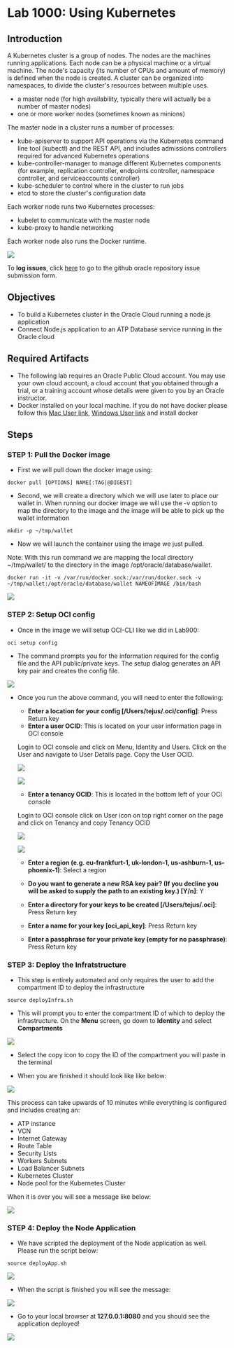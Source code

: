 # Lab 1000: Using Kubernetes

## Introduction

A Kubernetes cluster is a group of nodes. The nodes are the machines running applications. Each node can be a physical machine or a virtual machine. The node's capacity (its number of CPUs and amount of memory) is defined when the node is created. A cluster can be organized into namespaces, to divide the cluster's resources between multiple uses.

- a master node (for high availability, typically there will actually be a number of master nodes)
- one or more worker nodes (sometimes known as minions)

The master node in a cluster runs a number of processes:

- kube-apiserver to support API operations via the Kubernetes command line tool (kubectl) and the REST API, and includes admissions controllers required for advanced Kubernetes operations
- kube-controller-manager to manage different Kubernetes components (for example, replication controller, endpoints controller, namespace controller, and serviceaccounts controller)
- kube-scheduler to control where in the cluster to run jobs
- etcd to store the cluster's configuration data

Each worker node runs two Kubernetes processes:

- kubelet to communicate with the master node
- kube-proxy to handle networking

Each worker node also runs the Docker runtime.

![](./images/800/Picture300.png)


To **log issues**, click [here](https://github.com/cloudsolutionhubs/autonomous-transaction-processing/issues/new) to go to the github oracle repository issue submission form.

## Objectives

- To build a Kubernetes cluster in the Oracle Cloud running a node.js application
- Connect Node.js application to an ATP Database service running in the Oracle cloud

## Required Artifacts

-   The following lab requires an Oracle Public Cloud account. You may use your own cloud account, a cloud account that you obtained through a trial, or a training account whose details were given to you by an Oracle instructor.
- Docker installed on your local machine. If you do not have docker please follow this [Mac User link](https://docs.docker.com/docker-for-mac/install/), [Windows User link](https://docs.docker.com/docker-for-windows/install/) and install docker

## Steps

### **STEP 1: Pull the Docker image**

- First we will pull down the docker image using:


```
docker pull [OPTIONS] NAME[:TAG|@DIGEST]
```

- Second, we will create a directory which we will use later to place our wallet in. When running our docker image we will use the -v option to map the directory to the image and the image will be able to pick up the wallet information

```
mkdir -p ~/tmp/wallet
```

- Now we will launch the container using the image we just pulled.

Note: With this run command we are mapping the local directory ~/tmp/wallet/ to the directory in the image /opt/oracle/database/wallet.

```
docker run -it -v /var/run/docker.sock:/var/run/docker.sock -v ~/tmp/wallet:/opt/oracle/database/wallet NAMEOFIMAGE /bin/bash
```

![](./images/1000/lab1000-1.png)

### **STEP 2: Setup OCI config**

- Once in the image we will setup OCI-CLI like we did in Lab900:

```
oci setup config
```

- The command prompts you for the information required for the config file and the API public/private keys. The setup dialog generates an API key pair and creates the config file.


![](./images/900/OCI-Setup-Config.png)

- Once you run the above command, you will need to enter the following:

    - **Enter a location for your config [/Users/tejus/.oci/config]**: Press Return key
    - **Enter a user OCID**: This is located on your user information page in OCI console

    Login to OCI console and click on Menu, Identity and Users. Click on the User and navigate to User Details page. Copy the User OCID.

    ![](./images/900/UserOCID1.png)

    ![](./images/900/UserOCID2.png)


    - **Enter a tenancy OCID**: This is located in the bottom left of your OCI console
    
    Login to OCI console click on User icon on top right corner on the page and click on Tenancy and copy Tenancy OCID

    ![](./images/900/TenancyOCID1.png)

    ![](./images/900/TenancyOCID2.png)

    - **Enter a region (e.g. eu-frankfurt-1, uk-london-1, us-ashburn-1, us-phoenix-1)**: Select a region

    - **Do you want to generate a new RSA key pair? (If you decline you will be asked to supply the path to an existing key.) [Y/n]**: Y
    - **Enter a directory for your keys to be created [/Users/tejus/.oci]**: Press Return key
    - **Enter a name for your key [oci_api_key]**: Press Return key
    - **Enter a passphrase for your private key (empty for no passphrase)**: Press Return key
    

### **STEP 3: Deploy the Infratstructure**

- This step is entirely automated and only requires the user to add the compartment ID to deploy the infrastructure

```
source deployInfra.sh
```

- This will prompt you to enter the compartment ID of which to deploy the infrastructure. On the **Menu** screen, go down to **Identity** and select **Compartments**

![](./images/1000/compartment.png)

- Select the copy icon to copy the ID of the compartment you will paste in the terminal

- When you are finished it should look like like below:

![](./images/1000/lab1000-4.png)

This process can take upwards of 10 minutes while everything is configured and includes creating an:
- ATP instance
- VCN
- Internet Gateway
- Route Table
- Security Lists
- Workers Subnets
- Load Balancer Subnets
- Kubernetes Cluster
- Node pool for the Kubernetes Cluster

When it is over you will see a message like below:

![](./images/1000/nodeUpdate.png)


### **STEP 4: Deploy the Node Application**

- We have scripted the deployment of the Node application as well. Please run the script below:

```
source deployApp.sh
```

![](./images/1000/gitCloneaOne.png)

- When the script is finished you will see the message:

![](./images/1000/appDeployed.png)

- Go to your local browser at **127.0.0.1:8080** and you should see the application deployed!

![](./images/1000/Picture700.png)









